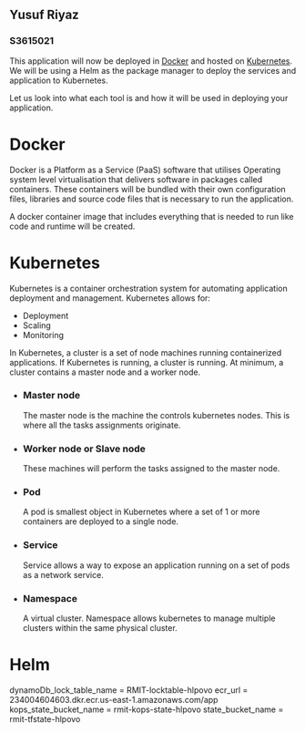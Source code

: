 ## Yusuf Riyaz
### S3615021

This application will now be deployed in [Docker](https://www.docker.com/) and hosted on [Kubernetes](https://kubernetes.io/). We will be using a Helm as the package manager to deploy the services  and application to Kubernetes. 

Let us look into what each tool is and how it will be used in deploying your application.

# Docker

Docker is a Platform as a Service (PaaS) software that utilises Operating system level virtualisation that delivers software in packages called containers. These containers will be bundled with their own configuration files, libraries and source code files that is necessary to run the application. 

A docker container image that includes everything that is needed to run like code and runtime will be created.

# Kubernetes

Kubernetes is a container orchestration system for automating application deployment and management. Kubernetes allows for:
* Deployment
* Scaling
* Monitoring

In Kubernetes, a cluster is a set of node machines running containerized applications. If Kubernetes is running, a cluster is running. At minimum, a cluster contains a master node and a worker node. 

* ### Master node

     The master node is the machine the controls  kubernetes nodes. This is where all the tasks assignments originate.

 * ### Worker node or Slave node

     These machines will perform the tasks assigned to the master node.

  * ### Pod 

     A pod is smallest object in Kubernetes where a set of 1 or more containers are deployed to a single node.

  * ### Service

     Service allows a way to expose an application running on a set of pods as a network service.

  * ### Namespace
  
     A virtual cluster. Namespace allows kubernetes to manage multiple clusters within the same physical cluster.


# Helm






dynamoDb_lock_table_name = RMIT-locktable-hlpovo
ecr_url = 234004604603.dkr.ecr.us-east-1.amazonaws.com/app
kops_state_bucket_name = rmit-kops-state-hlpovo
state_bucket_name = rmit-tfstate-hlpovo